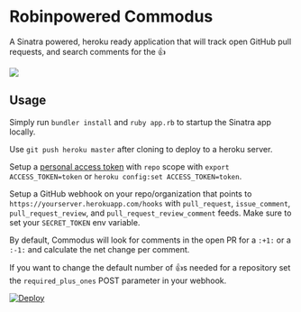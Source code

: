 # Robinpowered Commodus

A Sinatra powered, heroku ready application that will track open GitHub pull requests, and search comments for the :+1:

![](http://3.bp.blogspot.com/-CmAKAZkYCtQ/UFHmbs36DXI/AAAAAAAAC4M/QCtrQRcmoBk/s1600/thumbs-up-gladiator.gif)

## Usage

Simply run `bundler install` and `ruby app.rb` to startup the Sinatra app locally.

Use `git push heroku master` after cloning to deploy to a heroku server.

Setup a [personal access token](https://help.github.com/articles/creating-an-access-token-for-command-line-use/) with `repo` scope with `export ACCESS_TOKEN=token` or `heroku config:set ACCESS_TOKEN=token`.

Setup a GitHub webhook on your repo/organization that points to `https://yourserver.herokuapp.com/hooks` with `pull_request`, `issue_comment`, `pull_request_review`, and `pull_request_review_comment` feeds. Make sure to set your `SECRET_TOKEN` env variable.

By default, Commodus will look for comments in the open PR for a `:+1:` or a `:-1:` and calculate the net change per comment.

If you want to change the default number of :+1:s needed for a repository set the `required_plus_ones` POST parameter in your webhook.


[![Deploy](https://www.herokucdn.com/deploy/button.png)](https://heroku.com/deploy)